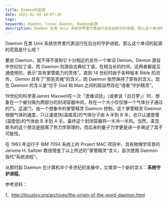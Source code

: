 ```yaml
---
title: Daemon的起源
date: 2021-02-09 18:07:30
tags:
keywords: daemon, linux daemon, daemon起源
description: Daemon 在类 Unix 系统世界里代表运行在后台的守护进程，那么这个单词的起源的究竟是什么呢？
---
```


Daemon 在类 Unix 系统世界里代表运行在后台的守护进程，那么这个单词的起源的究竟是什么呢？

要说 Daemon，就不得不提和它十分相近的另外一个单词 Demon。Demon 源自中世纪拉丁语，而 Daemon 则源自古典拉丁语，在相当长的时间，这两者都是互通使用的，表示“具有掌管能力的灵体”。直到 14 世纪时由于各种版本 Bible 的流传， Demon 具有了“邪恶灵魂”的含义，而 Daemon 依然保持了原有的含义。现在 Daemon 的含义是“位于 God 和 Man 之间的超自然存在”或者“守护精灵”。

19世纪的科学家James Maxwell在一次「思维试验」（或者说「白日梦」）时，想象在一个被分隔为两部分的封闭容器中间，存在一个大小仅仅够一个气体分子通过的门。这道门，由一个想象中的掌管精灵 Daemon 控制。这个掌管精灵 Daemon 根据气体的速度，只让速度快(温度高)的气体分子由 A 半到 B 半，也只让速度慢(温度低)的气体由 B 半到 A 半。最终这个封闭容器将一半冷一半热。当然，麦克斯韦的这个想法是脱离了热力学原理的，而后来的量子力学更是进一步阐述了其不可能性。

在 1963 年运行于 IBM 7094 系统上的 Project MAC 项目中，具有物理学背景的 Jerome H. Saltzer 教授借鉴了以上所述的”掌管精灵“含义，首次使用 Daemon 指代"系统进程"。

从那时起 Daemon 在计算机半个多世纪的发展中，又增添一个新的含义：**系统守护进程**。

参考资料：

1、http://linuxtoy.org/archives/the-origin-of-the-word-daemon.html